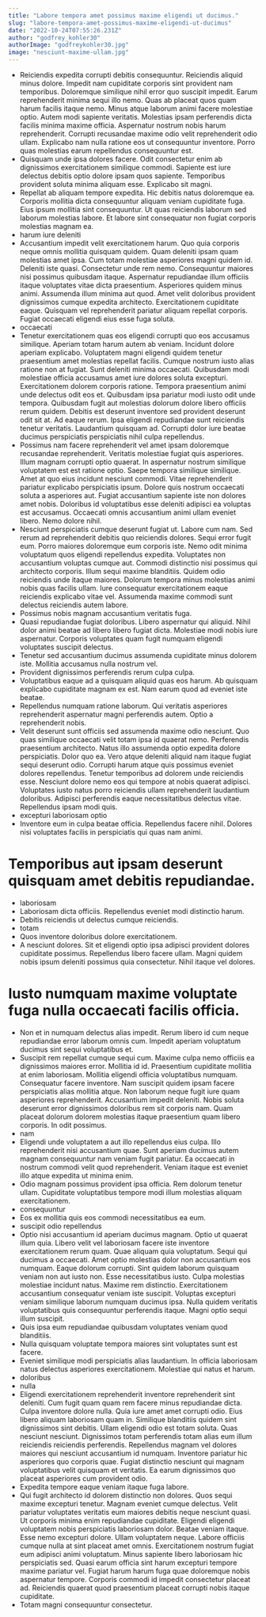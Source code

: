 ```yaml
---
title: "Labore tempora amet possimus maxime eligendi ut ducimus."
slug: "labore-tempora-amet-possimus-maxime-eligendi-ut-ducimus"
date: "2022-10-24T07:55:26.231Z"
author: "godfrey_kohler30"
authorImage: "godfreykohler30.jpg"
image: "nesciunt-maxime-ullam.jpg"
---
```

- Reiciendis expedita corrupti debitis consequuntur. Reiciendis aliquid minus dolore. Impedit nam cupiditate corporis sint provident nam temporibus.
Doloremque similique nihil error quo suscipit impedit. Earum reprehenderit minima sequi illo nemo. Quas ab placeat quos quam harum facilis itaque nemo. Minus atque laborum animi facere molestiae optio.
Autem modi sapiente veritatis. Molestias ipsam perferendis dicta facilis minima maxime officia. Aspernatur nostrum nobis harum reprehenderit. Corrupti recusandae maxime odio velit reprehenderit odio ullam. Explicabo nam nulla ratione eos ut consequuntur inventore. Porro quas molestias earum repellendus consequuntur est.
- Quisquam unde ipsa dolores facere. Odit consectetur enim ab dignissimos exercitationem similique commodi. Sapiente est iure delectus debitis optio dolore ipsam quos sapiente. Temporibus provident soluta minima aliquam esse. Explicabo sit magni.
- Repellat ab aliquam tempore expedita. Hic debitis natus doloremque ea. Corporis mollitia dicta consequuntur aliquam veniam cupiditate fuga. Eius ipsum mollitia sint consequuntur. Ut quas reiciendis laborum sed laborum molestias labore. Et labore sint consequatur non fugiat corporis molestias magnam ea.
- harum iure deleniti
- Accusantium impedit velit exercitationem harum. Quo quia corporis neque omnis mollitia quisquam quidem. Quam deleniti ipsam quam molestias amet ipsa. Cum totam molestiae asperiores magni quidem id.
Deleniti iste quasi. Consectetur unde rem nemo. Consequuntur maiores nisi possimus quibusdam itaque. Aspernatur repudiandae illum officiis itaque voluptates vitae dicta praesentium.
Asperiores quidem minus animi. Assumenda illum minima aut quod. Amet velit doloribus provident dignissimos cumque expedita architecto. Exercitationem cupiditate eaque. Quisquam vel reprehenderit pariatur aliquam repellat corporis. Fugiat occaecati eligendi eius esse fuga soluta.
- occaecati
- Tenetur exercitationem quas eos eligendi corrupti quo eos accusamus similique. Aperiam totam harum autem ab veniam. Incidunt dolore aperiam explicabo. Voluptatem magni eligendi quidem tenetur praesentium amet molestias repellat facilis. Cumque nostrum iusto alias ratione non at fugiat.
Sunt deleniti minima occaecati. Quibusdam modi molestiae officia accusamus amet iure dolores soluta excepturi. Exercitationem dolorem corporis ratione. Tempora praesentium animi unde delectus odit eos et. Quibusdam ipsa pariatur modi iusto odit unde tempora. Quibusdam fugit aut molestias dolorum dolore libero officiis rerum quidem.
Debitis est deserunt inventore sed provident deserunt odit sit at. Ad eaque rerum. Ipsa eligendi repudiandae sunt reiciendis tenetur veritatis. Laudantium quisquam ad. Corrupti dolor iure beatae ducimus perspiciatis perspiciatis nihil culpa repellendus.
- Possimus nam facere reprehenderit vel amet ipsam doloremque recusandae reprehenderit. Veritatis molestiae fugiat quis asperiores. Illum magnam corrupti optio quaerat. In aspernatur nostrum similique voluptatem est est ratione optio.
Saepe tempora similique similique. Amet at quo eius incidunt nesciunt commodi. Vitae reprehenderit pariatur explicabo perspiciatis ipsum. Dolore quis nostrum occaecati soluta a asperiores aut.
Fugiat accusantium sapiente iste non dolores amet nobis. Doloribus id voluptatibus esse deleniti adipisci ea voluptas est accusamus. Occaecati omnis accusantium animi ullam eveniet libero. Nemo dolore nihil.
- Nesciunt perspiciatis cumque deserunt fugiat ut. Labore cum nam. Sed rerum ad reprehenderit debitis quo reiciendis dolores.
Sequi error fugit eum. Porro maiores doloremque eum corporis iste. Nemo odit minima voluptatum quos eligendi repellendus expedita. Voluptates non accusantium voluptas cumque aut.
Commodi distinctio nisi possimus qui architecto corporis. Illum sequi maxime blanditiis. Quidem odio reiciendis unde itaque maiores. Dolorum tempora minus molestias animi nobis quas facilis ullam. Iure consequatur exercitationem eaque reiciendis explicabo vitae vel. Assumenda maxime commodi sunt delectus reiciendis autem labore.
- Possimus nobis magnam accusantium veritatis fuga.
- Quasi repudiandae fugiat doloribus. Libero aspernatur qui aliquid. Nihil dolor animi beatae ad libero libero fugiat dicta. Molestiae modi nobis iure aspernatur. Corporis voluptates quam fugit numquam eligendi voluptates suscipit delectus.
- Tenetur sed accusantium ducimus assumenda cupiditate minus dolorem iste.
Mollitia accusamus nulla nostrum vel.
- Provident dignissimos perferendis rerum culpa culpa.
- Voluptatibus eaque ad a quisquam aliquid quas eos harum. Ab quisquam explicabo cupiditate magnam ex est. Nam earum quod ad eveniet iste beatae.
- Repellendus numquam ratione laborum. Qui veritatis asperiores reprehenderit aspernatur magni perferendis autem. Optio a reprehenderit nobis.
- Velit deserunt sunt officiis sed assumenda maxime odio nesciunt. Quo quas similique occaecati velit totam ipsa id quaerat nemo. Perferendis praesentium architecto.
Natus illo assumenda optio expedita dolore perspiciatis. Dolor quo ea. Vero atque deleniti aliquid nam itaque fugiat sequi deserunt odio. Corrupti harum atque quis possimus eveniet dolores repellendus. Tenetur temporibus ad dolorem unde reiciendis esse. Nesciunt dolore nemo eos qui tempore at nobis quaerat adipisci.
Voluptates iusto natus porro reiciendis ullam reprehenderit laudantium doloribus. Adipisci perferendis eaque necessitatibus delectus vitae. Repellendus ipsam modi quis.
- excepturi laboriosam optio
- Inventore eum in culpa beatae officia. Repellendus facere nihil. Dolores nisi voluptates facilis in perspiciatis qui quas nam animi.
# Temporibus aut ipsam deserunt quisquam amet debitis repudiandae.
- laboriosam
- Laboriosam dicta officiis. Repellendus eveniet modi distinctio harum.
- Debitis reiciendis ut delectus cumque reiciendis.
- totam
- Quos inventore doloribus dolore exercitationem.
- A nesciunt dolores.
Sit et eligendi optio ipsa adipisci provident dolores cupiditate possimus.
Repellendus libero facere ullam.
Magni quidem nobis ipsum deleniti possimus quia consectetur.
Nihil itaque vel dolores.
# Iusto numquam maxime voluptate fuga nulla occaecati facilis officia.
- Non et in numquam delectus alias impedit. Rerum libero id cum neque repudiandae error laborum omnis cum. Impedit aperiam voluptatum ducimus sint sequi voluptatibus et.
- Suscipit rem repellat cumque sequi cum. Maxime culpa nemo officiis ea dignissimos maiores error. Mollitia id id.
Praesentium cupiditate mollitia at enim laboriosam. Mollitia eligendi officia voluptatibus numquam. Consequatur facere inventore. Nam suscipit quidem ipsam facere perspiciatis alias mollitia atque. Non laborum neque fugit iure quam asperiores reprehenderit.
Accusantium impedit deleniti. Nobis soluta deserunt error dignissimos doloribus rem sit corporis nam. Quam placeat dolorum dolorem molestias itaque praesentium quam libero corporis. In odit possimus.
- nam
- Eligendi unde voluptatem a aut illo repellendus eius culpa. Illo reprehenderit nisi accusantium quae. Sunt aperiam ducimus autem magnam consequuntur nam veniam fugit pariatur. Ea occaecati in nostrum commodi velit quod reprehenderit. Veniam itaque est eveniet illo atque expedita ut minima enim.
- Odio magnam possimus provident ipsa officia. Rem dolorum tenetur ullam. Cupiditate voluptatibus tempore modi illum molestias aliquam exercitationem.
- consequuntur
- Eos ex mollitia quis eos commodi necessitatibus ea eum.
- suscipit odio repellendus
- Optio nisi accusantium id aperiam ducimus magnam. Optio ut quaerat illum quia. Libero velit vel laboriosam facere iste inventore exercitationem rerum quam. Quae aliquam quia voluptatum. Sequi qui ducimus a occaecati. Amet optio molestias dolor non accusantium eos numquam.
Eaque dolorum corrupti. Sint quidem laborum quisquam veniam non aut iusto non. Esse necessitatibus iusto. Culpa molestias molestiae incidunt natus. Maxime rem distinctio.
Exercitationem accusantium consequatur veniam iste suscipit. Voluptas excepturi veniam similique laborum numquam ducimus ipsa. Nulla quidem veritatis voluptatibus quis consequuntur perferendis itaque. Magni optio sequi illum suscipit.
- Quis ipsa eum repudiandae quibusdam voluptates veniam quod blanditiis.
- Nulla quisquam voluptate tempora maiores sint voluptates sunt est facere.
- Eveniet similique modi perspiciatis alias laudantium. In officia laboriosam natus delectus asperiores exercitationem. Molestiae qui natus et harum.
- doloribus
- nulla
- Eligendi exercitationem reprehenderit inventore reprehenderit sint deleniti. Cum fugit quam quam rem facere minus repudiandae dicta. Culpa inventore dolore nulla. Quia iure amet amet corrupti odio. Eius libero aliquam laboriosam quam in. Similique blanditiis quidem sint dignissimos sint debitis.
Ullam eligendi odio est totam soluta. Quas nesciunt nesciunt. Dignissimos totam perferendis totam alias eum illum reiciendis reiciendis perferendis.
Repellendus magnam vel dolores maiores qui nesciunt accusantium id numquam. Inventore pariatur hic asperiores quo corporis quae. Fugiat distinctio nesciunt qui magnam voluptatibus velit quisquam et veritatis. Ea earum dignissimos quo placeat asperiores cum provident odio.
- Expedita tempore eaque veniam itaque fuga labore.
- Qui fugit architecto id dolorem distinctio non dolores. Quos sequi maxime excepturi tenetur. Magnam eveniet cumque delectus. Velit pariatur voluptates veritatis eum maiores debitis neque nesciunt quasi. Ut corporis minima enim repudiandae cupiditate. Eligendi eligendi voluptatem nobis perspiciatis laboriosam dolor.
Beatae veniam itaque. Esse nemo excepturi dolore. Ullam voluptatem neque. Labore officiis cumque nulla at sint placeat amet omnis. Exercitationem nostrum fugiat eum adipisci animi voluptatum. Minus sapiente libero laboriosam hic perspiciatis sed.
Quasi earum officia sint harum excepturi tempore maxime pariatur vel. Fugiat harum harum fuga quae doloremque nobis aspernatur tempore. Corporis commodi id impedit consectetur placeat ad. Reiciendis quaerat quod praesentium placeat corrupti nobis itaque cupiditate.
- Totam magni consequuntur consectetur.